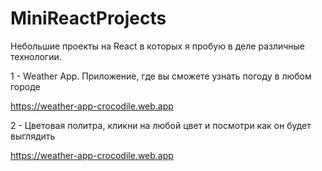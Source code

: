 # MiniReactProjects
Небольшие проекты на React в которых я пробую в деле различные технологии.

1 - Weather App. Приложение, где вы сможете узнать погоду в любом городе

https://weather-app-crocodile.web.app

2 - Цветовая политра, кликни на любой цвет и посмотри как он будет выглядить

https://weather-app-crocodile.web.app
